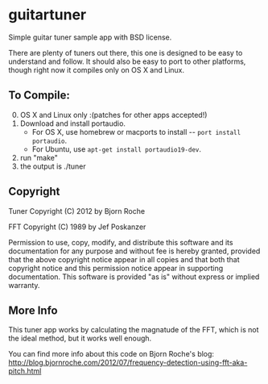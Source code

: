 guitartuner
===========

Simple guitar tuner sample app with BSD license.

There are plenty of tuners out there, this one is designed to be easy to understand and follow.
It should also be easy to port to other platforms, though right now it compiles only on OS X and Linux.

To Compile:
-----------

0. OS X and Linux only :(patches for other apps accepted!)
1. Download and install portaudio.
   - For OS X, use homebrew or macports to install -- `port install portaudio`.
   - For Ubuntu, use `apt-get install portaudio19-dev`.
2. run "make"
3. the output is ./tuner

Copyright
---------

Tuner Copyright (C) 2012 by Bjorn Roche

FFT Copyright (C) 1989 by Jef Poskanzer

Permission to use, copy, modify, and distribute this software and its documentation for any purpose and without fee is hereby granted, provided that the above copyright notice appear in all copies and that both that copyright notice and this permission notice appear in supporting documentation. This software is provided "as is" without express or implied warranty.

More Info
---------

This tuner app works by calculating the magnatude of the FFT, which is not the ideal method, but
it works well enough.

You can find more info about this code on Bjorn Roche's blog:
http://blog.bjornroche.com/2012/07/frequency-detection-using-fft-aka-pitch.html
